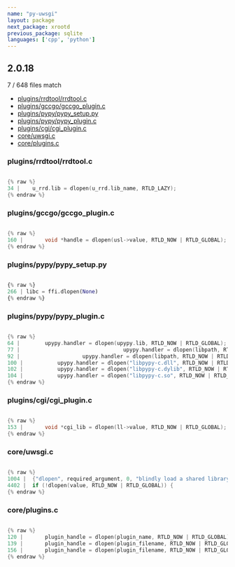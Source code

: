 ```yaml
---
name: "py-uwsgi"
layout: package
next_package: xrootd
previous_package: sqlite
languages: ['cpp', 'python']
---
```

## 2.0.18
7 / 648 files match

 - [plugins/rrdtool/rrdtool.c](#pluginsrrdtoolrrdtoolc)
 - [plugins/gccgo/gccgo_plugin.c](#pluginsgccgogccgo_pluginc)
 - [plugins/pypy/pypy_setup.py](#pluginspypypypy_setuppy)
 - [plugins/pypy/pypy_plugin.c](#pluginspypypypy_pluginc)
 - [plugins/cgi/cgi_plugin.c](#pluginscgicgi_pluginc)
 - [core/uwsgi.c](#coreuwsgic)
 - [core/plugins.c](#corepluginsc)

### plugins/rrdtool/rrdtool.c

```cpp

{% raw %}
34 | 	u_rrd.lib = dlopen(u_rrd.lib_name, RTLD_LAZY);
{% endraw %}

```
### plugins/gccgo/gccgo_plugin.c

```cpp

{% raw %}
160 | 		void *handle = dlopen(usl->value, RTLD_NOW | RTLD_GLOBAL);
{% endraw %}

```
### plugins/pypy/pypy_setup.py

```python

{% raw %}
266 | libc = ffi.dlopen(None)
{% endraw %}

```
### plugins/pypy/pypy_plugin.c

```cpp

{% raw %}
64 | 		upypy.handler = dlopen(upypy.lib, RTLD_NOW | RTLD_GLOBAL);
77 |                                 upypy.handler = dlopen(libpath, RTLD_NOW | RTLD_GLOBAL);
92 | 					upypy.handler = dlopen(libpath, RTLD_NOW | RTLD_GLOBAL);
100 | 			upypy.handler = dlopen("libpypy-c.dll", RTLD_NOW | RTLD_GLOBAL);
102 | 			upypy.handler = dlopen("libpypy-c.dylib", RTLD_NOW | RTLD_GLOBAL);
104 | 			upypy.handler = dlopen("libpypy-c.so", RTLD_NOW | RTLD_GLOBAL);
{% endraw %}

```
### plugins/cgi/cgi_plugin.c

```cpp

{% raw %}
153 | 		void *cgi_lib = dlopen(ll->value, RTLD_NOW | RTLD_GLOBAL);
{% endraw %}

```
### core/uwsgi.c

```cpp

{% raw %}
1004 | 	{"dlopen", required_argument, 0, "blindly load a shared library", uwsgi_opt_load_dl, NULL, UWSGI_OPT_IMMEDIATE},
4402 | 	if (!dlopen(value, RTLD_NOW | RTLD_GLOBAL)) {
{% endraw %}

```
### core/plugins.c

```cpp

{% raw %}
120 | 		plugin_handle = dlopen(plugin_name, RTLD_NOW | RTLD_GLOBAL);
139 | 		plugin_handle = dlopen(plugin_filename, RTLD_NOW | RTLD_GLOBAL);
156 | 		plugin_handle = dlopen(plugin_filename, RTLD_NOW | RTLD_GLOBAL);
{% endraw %}

```